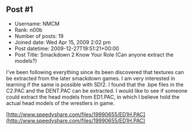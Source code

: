 ## Post #1
- Username: NMCM
- Rank: n00b
- Number of posts: 19
- Joined date: Wed Apr 15, 2009 2:02 pm
- Post datetime: 2009-12-27T19:51:21+00:00
- Post Title: Smackdown 2 Know Your Role (Can anyone extract the models?)

I've been following everything since its been discovered that textures can be extracted from the later smackdown games. I am very interested in learning if the same is possible with SD!2. I found that the .bpe files in the C2.PAC and the DENT.PAC can be extracted. I would like to see if someone could extract the head models from ED1.PAC, in which I believe hold the actual head models of the wrestlers in game.

[http://www.speedyshare.com/files/19990655/ED1H.PAC](http://www.speedyshare.com/files/19990655/ED1H.PAC)
